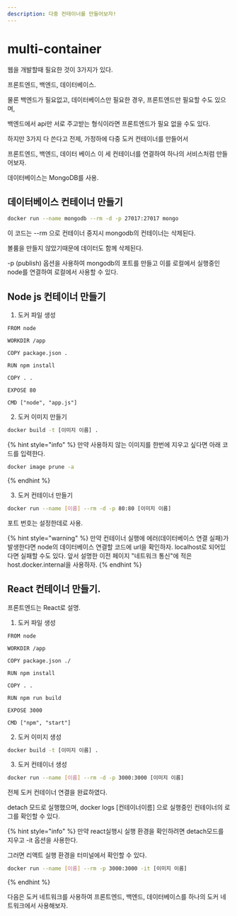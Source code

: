 ```yaml
---
description: 다중 컨테이너를 만들어보자!
---
```


# multi-container

웹을 개발할때 필요한 것이 3가지가 있다.

프론트엔드, 백엔드, 데이터베이스.

물론 백엔드가 필요없고, 데이터베이스만 필요한 경우, 프론트엔드만 필요할 수도 있으며,&#x20;

백엔드에서 api만 서로 주고받는 형식이라면 프론트엔드가 필요 없을 수도 있다.



하지만 3가지 다 쓴다고 전제, 가정하에 다중 도커 컨테이너를 만들어서

프론트엔드, 백엔드, 데이터 베이스 이 세 컨테이너를 연결하여 하나의 서비스처럼 만들어보자.



데이터베이스는 MongoDB를 사용.

## 데이터베이스 컨테이너 만들기

```bash
docker run --name mongodb --rm -d -p 27017:27017 mongo
```

이 코드는 --rm 으로 컨테이너 중지시 mongodb의 컨테이너는 삭제된다.

볼륨을 만들지 않았기때문에 데이터도 함께 삭제된다.

\-p (publish) 옵션을 사용하여 mongodb의 포트를 만들고 이를 로컬에서 실행중인 node를 연결하여 로컬에서 사용할 수 있다.



## Node js 컨테이너 만들기

1. 도커 파일 생성

```docker
FROM node

WORKDIR /app

COPY package.json .

RUN npm install

COPY . .

EXPOSE 80

CMD ["node", "app.js"]
```

2. 도커 이미지 만들기

```bash
docker build -t [이미지 이름] .
```

{% hint style="info" %}
만약 사용하지 않는 이미지를 한번에 지우고 싶다면 아래 코드를 입력한다.

```bash
docker image prune -a
```
{% endhint %}

3. 도커 컨테이너 만들기

```bash
docker run --name [이름] --rm -d -p 80:80 [이미지 이름]
```

포트 번호는 설정한데로 사용.

{% hint style="warning" %}
만약 컨테이너 실행에 에러(데이터베이스 연결 실패)가 발생한다면 node의 데이터베이스 연결할 코드에 url을 확인하자. localhost로 되어있다면 실패할 수도 있다. 앞서 설명한 이전 페이지 "네트워크 통신"에 적은 host.docker.internal을 사용하자.
{% endhint %}



## React 컨테이너 만들기.

프론트엔드는 React로 설명.

1. 도커 파일 생성

```docker
FROM node

WORKDIR /app

COPY package.json ./

RUN npm install

COPY . .

RUN npm run build

EXPOSE 3000

CMD ["npm", "start"]
```

2. 도커 이미지 생성

```bash
docker build -t [이미지 이름] .
```

3. 도커 컨테이너 생성

```bash
docker run --name [이름] --rm -d -p 3000:3000 [이미지 이름]
```



전체 도커 컨테이너 연결을 완료하였다.

detach 모드로 실행했으며, docker logs \[컨테이너이름] 으로 실행중인 컨테이너의 로그를 확인할 수 있다.

{% hint style="info" %}
만약 react실행시 실행 환경을 확인하려면 detach모드를 지우고 -it 옵션을 사용한다.

그러면 리액트 실행 환경을 터미널에서 확인할 수 있다.

```bash
docker run --name [이름] --rm -p 3000:3000 -it [이미지 이름]
```
{% endhint %}



다음은 도커 네트워크를 사용하여 프론트엔드, 백엔드, 데이터베이스를 하나의 도커 네트워크에서 사용해보자.


